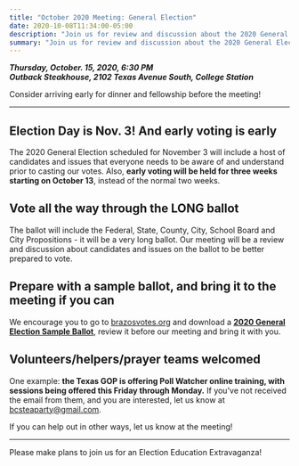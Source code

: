 ```yaml
---
title: "October 2020 Meeting: General Election"
date: 2020-10-08T11:34:00-05:00
description: "Join us for review and discussion about the 2020 General Election and early voting."
summary: "Join us for review and discussion about the 2020 General Election and early voting."
---
```


**_Thursday, October. 15, 2020, 6:30 PM_**  
**_<strong><span class="hilite">Outback Steakhouse</span></strong>, 2102 Texas Avenue South, College Station_**  

Consider arriving early for dinner and fellowship before the meeting!  

---

## Election Day is Nov. 3! And early voting is early

The 2020 General Election scheduled for November 3 will include a host of candidates and issues that everyone needs to be aware of and understand prior to casting our votes. Also, **early voting will be held for three weeks starting on October 13**, instead of the normal two weeks. 

## Vote all the way through the LONG ballot 

The ballot will include the Federal, State, County, City, School Board and City Propositions - it will be a very long ballot.  Our meeting will be a review and discussion about candidates and issues on the ballot to be better prepared to vote.  

## Prepare with a sample ballot, and bring it to the meeting if you can	

We encourage you to go to [brazosvotes.org](http://brazosvotes.org/) and download a **[2020 General Election Sample Ballot](http://brazosvotes.org/sites/default/files/inline-files/2020%20General%20Sample%20Ballot.pdf)**, review it before our meeting and bring it with you.  

## Volunteers/helpers/prayer teams welcomed

One example: **the Texas GOP is offering Poll Watcher online training, with sessions being offered this Friday through Monday.** If you've not received the email from them, and you are interested, let us know at [bcsteaparty@gmail.com](mailto:bcsteaparty@gmail.com).  

If you can help out in other ways, let us know at the meeting! 

---

Please make plans to join us for an Election Education Extravaganza!  